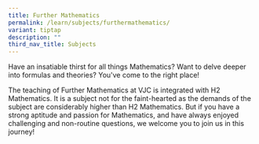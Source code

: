 ```yaml
---
title: Further Mathematics
permalink: /learn/subjects/furthermathematics/
variant: tiptap
description: ""
third_nav_title: Subjects
---
```

<p>Have an insatiable thirst for all things Mathematics? Want to delve deeper into formulas and theories? You've come to the right place!</p><p>The teaching of Further Mathematics at VJC is integrated with H2 Mathematics. It is a subject not for the faint-hearted as the demands of the subject are considerably higher than H2 Mathematics. But if you have a strong aptitude and passion for Mathematics, and have always enjoyed challenging and non-routine questions, we welcome you to join us in this journey!</p>